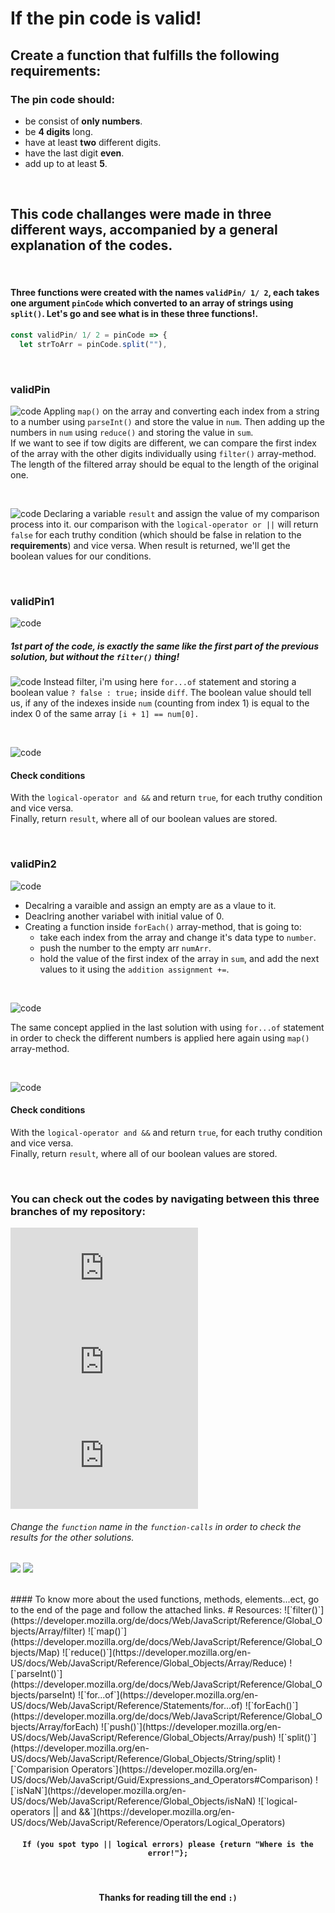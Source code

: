 # If the pin code is valid!
## Create a function that fulfills the following requirements:
### The pin code should:
* be consist of **only numbers**.
* be **4 digits** long.
* have at least **two** different digits.
* have the last digit **even**.
* add up to at least **5**.
<br>

## This code challanges were made in three different ways, accompanied by a general explanation of the codes.

<br>

#### Three functions were created with the names `validPin/ 1/ 2`, each takes one argument `pinCode` which converted to an array of strings using `split()`. **Let's go and see what is in these three functions!**.
```javascript
const validPin/ 1/ 2 = pinCode => {
  let strToArr = pinCode.split(""),
  ```
  
<br>

### validPin
![code](https://github.com/ZakariaHn/validation/blob/master/Images/validation/va1.png)
Appling `map()` on the array and converting each index from a string to a number using `parseInt()` and store the value in `num`. Then adding up the numbers in `num` using `reduce()` and storing the value in `sum`.  
If we want to see if tow digits are different, we can compare the first index of the array with the other digits individually using `filter()` array-method.  
The length of the filtered array should be equal to the length of the original one.

<br>

![code](https://github.com/ZakariaHn/validation/blob/master/Images/validation/val2.png)
Declaring a variable `result` and assign the value of my comparison process into it.
our comparison with the `logical-operator or ||` will return `false` for each truthy condition (which should be false in relation to the **requirements**) and vice versa.
When result is returned, we'll get the boolean values for our conditions.

<br>

### validPin1
![code](https://github.com/ZakariaHn/validation/blob/master/Images/validation2/val11.png)
##### 1st part of the code, is exactly the same like the first part of the previous solution, but without the `filter()` thing!
![code](https://github.com/ZakariaHn/validation/blob/master/Images/validation2/val22.png)
Instead filter, i'm using here `for...of` statement and storing a boolean value `? false : true;` inside `diff`. The boolean value should tell us, if any of the indexes inside `num` (counting from index 1) is equal to the index 0 of the same array `[i + 1] == num[0].`

<br>

![code](https://github.com/ZakariaHn/validation/blob/master/Images/validation2/val33.png)
#### Check conditions
With the `logical-operator and &&` and return `true`, for each truthy condition and vice versa.  
Finally, return `result`, where all of our boolean values are stored.

<br>

### validPin2
![code](https://github.com/ZakariaHn/validation/blob/master/Images/validation3/val111.png)

* Decalring a varaible and assign an empty are as a vlaue to it.
* Deaclring another variabel with initial value of 0.
* Creating a function inside `forEach()` array-method, that is going to:  
  * take each index from the array and change it's data type to `number`.
  * push the number to the empty arr `numArr`.
  * hold the value of the first index of the array in `sum`, and add the next values to it using the `addition assignment +=`. 

<br>

![code](https://github.com/ZakariaHn/validation/blob/master/Images/validation3/val222.png)

The same concept applied in the last solution with using `for...of` statement in order to check the different numbers is applied here again using `map()` array-method.

<br>

![code](https://github.com/ZakariaHn/validation/blob/master/Images/validation3/val333.png)
#### Check conditions
With the `logical-operator and &&` and return `true`, for each truthy condition and vice versa.  
Finally, return `result`, where all of our boolean values are stored.

<br>

### You can check out the codes by navigating between this three branches of my repository: 
![](https://github.com/ZakariaHn/validation/blob/validation/validation.js) 
![](https://github.com/ZakariaHn/validation/blob/validation1/validation1.js) 
![](https://github.com/ZakariaHn/validation/blob/validation2/validation2.js)

###### Change the `function` name in the `function-calls` in order to check the results for the other solutions.
![](https://github.com/ZakariaHn/validation/blob/master/Images/consolLogValidPin.png)
![](https://github.com/ZakariaHn/validation/blob/master/Images/resultValidPin.png)

<br>
#### To know more about the used functions, methods, elements...ect, go to the end of the page and follow the attached links.
# Resources:
![`filter()`](https://developer.mozilla.org/de/docs/Web/JavaScript/Reference/Global_Objects/Array/filter) 
![`map()`](https://developer.mozilla.org/de/docs/Web/JavaScript/Reference/Global_Objects/Map) 
![`reduce()`](https://developer.mozilla.org/en-US/docs/Web/JavaScript/Reference/Global_Objects/Array/Reduce) 
![`parseInt()`](https://developer.mozilla.org/de/docs/Web/JavaScript/Reference/Global_Objects/parseInt) 
![`for...of`](https://developer.mozilla.org/en-US/docs/Web/JavaScript/Reference/Statements/for...of) 
![`forEach()`](https://developer.mozilla.org/de/docs/Web/JavaScript/Reference/Global_Objects/Array/forEach) 
![`push()`](https://developer.mozilla.org/en-US/docs/Web/JavaScript/Reference/Global_Objects/Array/push) 
![`split()`](https://developer.mozilla.org/en-US/docs/Web/JavaScript/Reference/Global_Objects/String/split) 
![`Comparision Operators`](https://developer.mozilla.org/en-US/docs/Web/JavaScript/Guid/Expressions_and_Operators#Comparison) 
![`isNaN`](https://developer.mozilla.org/en-US/docs/Web/JavaScript/Reference/Global_Objects/isNaN) 
![`logical-operators || and &&`](https://developer.mozilla.org/en-US/docs/Web/JavaScript/Reference/Operators/Logical_Operators)

#### <p align = "center">`If (you spot typo || logical errors) please {return "Where is the error!"};`</p>
<br>

#### <p align = "center">Thanks for reading till the end `:)` </p>
